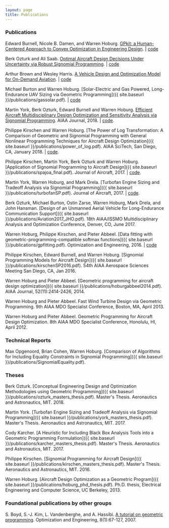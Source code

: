 ```yaml
---
layout: page
title: Publications
---
```


### Publications

Edward Burnell, Nicole B. Damen, and Warren Hoburg. [GPkit: a Human-Centered Approach 
to Convex Optimization in Engineering Design]({{site.baseurl}}/publications/GPkit_CHI2020.pdf). | [code](https://github.com/convexengineering/gpkit)

Berk Ozturk and Ali Saab. [Optimal Aircraft Design Decisions Under Uncertainty via Robust Signomial Programming]({{site.baseurl}}/publications/robustSPpaper_AVIATION.pdf). | [code](https://github.com/1ozturkbe/robustSPpaper)

Arthur Brown and Wesley Harris. [A Vehicle Design and Optimization Model for On-Demand Aviation]({{site.baseurl}}/publications/arthur_ondemand.pdf). | [code](https://github.com/convexengineering/eVTOL)

Michael Burton and Warren Hoburg. [Solar-Electric and Gas Powered, Long-Endurance UAV Sizing via Geometric Programming]({{ site.baseurl }}/publications/gassolar.pdf). | [code](http://github.com/convexengineering/gassolar)

Martin York, Berk Ozturk, Edward Burnell and Warren Hoburg. [Efficient Aircraft Multidisciplinary Design Optimization and Sensitivity Analysis via Signomial Programming]({{site.baseurl}}/publications/SP_tasopt.pdf). AIAA Journal, 2018. | [code](https://github.com/convexengineering/SPaircraft).

Philippe Kirschen and Warren Hoburg. [The Power of Log Transformation: A Comparison of Geometric and Signomial Programming with General Nonlinear Programming Techniques for Aircraft Design Optimization]({{ site.baseurl }}/publications/power_of_log.pdf). AIAA SciTech, San Diego, CA, January 2018. | [code](https://github.com/convexengineering/fmincon).

Philippe Kirschen, Martin York, Berk Ozturk and Warren Hoburg. [Application of Signomial Programming to Aircraft Design]({{ site.baseurl }}/publications/spajoa_final.pdf). Journal of Aircraft, 2017. | [code](https://github.com/convexengineering/SPaircraft).

Martin York, Warren Hoburg, and Mark Drela. [Turbofan Engine Sizing and Tradeoff Analysis via Signomial Programming]({{ site.baseurl }}/publications/turbofanSP.pdf). Journal of Aircraft, 2017. | [code](https://github.com/convexengineering/turbofan). 

Berk Ozturk, Michael Burton, Ostin Zarse, Warren Hoburg, Mark Drela, and John Hansman. [Design of an Unmanned Aerial Vehicle for
Long-Endurance Communication Support]({{ site.baseurl }}/publications/Aviation2017_JHO.pdf). 18th AIAA/ISSMO Multidisciplinary Analysis and Optimization Conference, Denver, CO, June 2017.

Warren Hoburg, Philippe Kirschen, and Pieter Abbeel. [Data fitting with geometric-programming-compatible softmax functions]({{ site.baseurl }}/publications/gpfitting.pdf). Optimization and Engineering, 2016. | [code](https://github.com/convexengineering/gpfit)

Philippe Kirschen, Edward Burnell, and Warren Hoburg. [Signomial Programming Models for Aircraft Design]({{ site.baseurl }}/publications/kirschenSP2016.pdf). 54th AIAA Aerospace Sciences Meeting San Diego, CA, Jan 2016.

Warren Hoburg and Pieter Abbeel. [Geometric programming for aircraft design optimization]({{ site.baseurl }}/publications/hoburgabbeel2014.pdf). AIAA Journal, 52(11):2414-2426, 2014.

Warren Hoburg and Pieter Abbeel. Fast Wind Turbine Design via Geometric Programming. 9th AIAA MDO Specialist Conference, Boston, MA, April 2013.

Warren Hoburg and Pieter Abbeel. Geometric Programming for Aircraft Design Optimization. 8th AIAA MDO Specialist Conference, Honolulu, HI, April 2012.

### Technical Reports
Max Opgenoord, Brian Cohen, Warren Hoburg. [Comparison of Algorithms for Including Equality Constraints in Signomial Programming]({{ site.baseurl }}/publications/SignomialEquality.pdf).

### Theses

Berk Ozturk. [Conceptual Engineering Design and Optimization Methodologies using Geometric Programming]({{ site.baseurl }}/publications/ozturk_masters_thesis.pdf). Master's Thesis. Aeronautics and Astronautics, MIT. 2018.

Martin York. [Turbofan Engine Sizing and Tradeoff Analysis via Signomial Programming]({{ site.baseurl }}/publications/york_masters_thesis.pdf). Master's Thesis. Aeronautics and Astronautics, MIT. 2017.

Cody Karcher. [A Heuristic for Including Black Box Analysis Tools into a Geometric Programming Formulation]({{ site.baseurl }}/publications/karcher_masters_thesis.pdf). Master's Thesis. Aeronautics and Astronautics, MIT. 2017.

Philippe Kirschen. [Signomial Programming for Aircraft Design]({{ site.baseurl }}/publications/kirschen_masters_thesis.pdf). Master's Thesis. Aeronautics and Astronautics, MIT. 2016.

Warren Hoburg. [Aircraft Design Optimization as a Geometric Program]({{ site.baseurl }}/publications/hoburg_phd_thesis.pdf). Ph.D. thesis, Electrical Engineering and Computer Science, UC Berkeley, 2013.

### Foundational publications by other groups

S. Boyd, S.-J. Kim, L. Vandenberghe, and A. Hassibi. [A tutorial on geometric programming](http://stanford.edu/~boyd/papers/gp_tutorial.html). Optimization and Engineering, 8(1):67-127, 2007.
